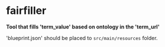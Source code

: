 # fairfiller

**Tool that fills 'term_value' based on ontology in the 'term_url'**

'blueprint.json' should be placed to `src/main/resources` folder.
